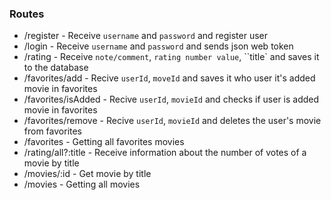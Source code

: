 
### Routes
  - /register - Receive `username` and `password` and register user
  - /login - Receive `username` and `password` and sends json web token
  - /rating - Receive `note/comment`, `rating number value`, ``title` and saves it to the database
  - /favorites/add - Recive `userId`, `moveId` and saves it who user it's added movie in favorites
  - /favorites/isAdded - Recive `userId`, `movieId` and checks if user is added movie in favorites
  - /favorites/remove - Recive `userId`, `movieId` and deletes the user's movie from favorites
  - /favorites - Getting all favorites movies
  - /rating/all?:title - Receive information about the number of votes of a movie by title
  - /movies/:id - Get movie by title
  - /movies - Getting all movies